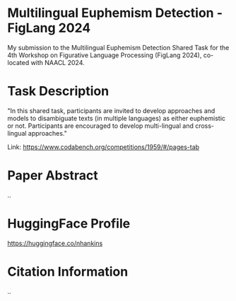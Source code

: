 # Multilingual Euphemism Detection - FigLang 2024
My submission to the Multilingual Euphemism Detection Shared Task for the 4th Workshop on Figurative Language Processing (FigLang 2024), co-located with NAACL 2024.

# Task Description

"In this shared task, participants are invited to develop approaches and models to disambiguate texts (in multiple languages) as either euphemistic or not. Participants are encouraged to develop multi-lingual and cross-lingual approaches."

Link: https://www.codabench.org/competitions/1959/#/pages-tab

# Paper Abstract

..

# HuggingFace Profile
https://huggingface.co/nhankins


# Citation Information

..
